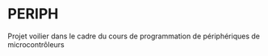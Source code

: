# PERIPH
Projet voilier dans le cadre du cours de programmation de périphériques de microcontrôleurs
